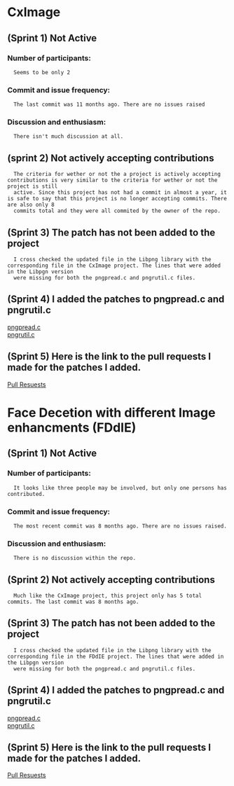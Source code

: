 # CxImage 
## (Sprint 1) Not Active
  ### Number of participants: 
      Seems to be only 2
  ### Commit and issue frequency:
      The last commit was 11 months ago. There are no issues raised
  ### Discussion and enthusiasm: 
      There isn't much discussion at all.
## (sprint 2) Not actively accepting contributions
      The criteria for wether or not the a project is actively accepting contributions is very similar to the criteria for wether or not the project is still
      active. Since this project has not had a commit in almost a year, it is safe to say that this project is no longer accepting commits. There are also only 8
      commits total and they were all commited by the owner of the repo.
## (Sprint 3) The patch has not been added to the project
      I cross checked the updated file in the Libpng library with the corresponding file in the CxImage project. The lines that were added in the Libpgn version
      were missing for both the pngpread.c and pngrutil.c files.
      
## (Sprint 4) I added the patches to pngpread.c and pngrutil.c
[pngpread.c](https://github.com/JGray17/CxImage/blob/master/sources/png/pngpread.c)\
[pngrutil.c](https://github.com/JGray17/CxImage/blob/master/sources/png/pngrutil.c)

## (Sprint 5) Here is the link to the pull requests I made for the patches I added.
[Pull Resuests](https://github.com/oben01/CxImage/pull/1)

# Face Decetion with different Image enhancments (FDdIE)
## (Sprint 1) Not Active
  ### Number of participants:
      It looks like three people may be involved, but only one persons has contributed.
  ### Commit and issue frequency:
      The most recent commit was 8 months ago. There are no issues raised.
  ### Discussion and enthusiasm:
      There is no discussion within the repo.
      
## (Sprint 2) Not actively accepting contributions
      Much like the CxImage project, this project only has 5 total commits. The last commit was 8 months ago.
      
## (Sprint 3) The patch has not been added to the project
      I cross checked the updated file in the Libpng library with the corresponding file in the FDdIE project. The lines that were added in the Libpgn version
      were missing for both the pngpread.c and pngrutil.c files.
      
## (Sprint 4) I added the patches to pngpread.c and pngrutil.c
[pngpread.c](https://github.com/JGray17/Face-Detection-with-Image-Enchantments/blob/master/opencv-master/3rdparty/libpng/pngpread.c)\
[pngrutil.c](https://github.com/JGray17/Face-Detection-with-Image-Enchantments/blob/master/opencv-master/3rdparty/libpng/pngrutil.c)

## (Sprint 5) Here is the link to the pull requests I made for the patches I added.
[Pull Resuests](https://github.com/AmitHasanShuvo/Face-Detection-with-Image-Enchantments/pull/2)
